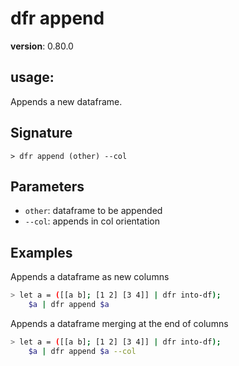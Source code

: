 # dfr append

**version**: 0.80.0

## **usage**:

Appends a new dataframe.

## Signature

`> dfr append (other) --col`

## Parameters

- `other`: dataframe to be appended
- `--col`: appends in col orientation

## Examples

Appends a dataframe as new columns

```bash
> let a = ([[a b]; [1 2] [3 4]] | dfr into-df);
    $a | dfr append $a
```

Appends a dataframe merging at the end of columns

```bash
> let a = ([[a b]; [1 2] [3 4]] | dfr into-df);
    $a | dfr append $a --col
```

